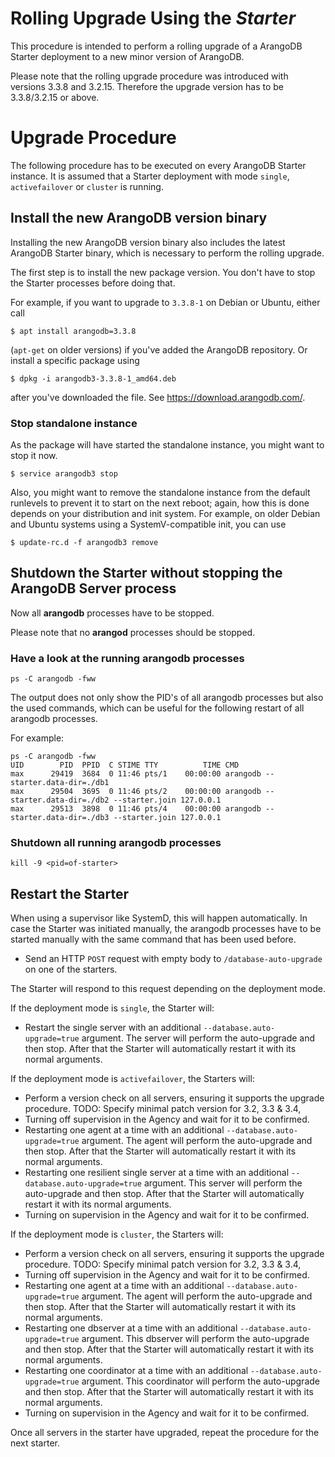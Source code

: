 Rolling Upgrade Using the _Starter_
=============================
This procedure is intended to perform a rolling upgrade of a ArangoDB Starter deployment to a new minor version of ArangoDB. 

Please note that the rolling upgrade procedure was introduced with versions 3.3.8 and 3.2.15. Therefore the upgrade version has to be 3.3.8/3.2.15 or above.  

# Upgrade Procedure

The following procedure has to be executed on every ArangoDB Starter instance. It is assumed that a Starter deployment with mode `single`, `activefailover` or `cluster` is running.

## Install the new ArangoDB version binary
Installing the new ArangoDB version binary also includes the latest ArangoDB Starter binary, which is necessary to perform the rolling upgrade.


The first step is to install the new package version. You don't have to stop the Starter processes before doing that.

For example, if you want to upgrade to `3.3.8-1` on Debian or Ubuntu, either call

```
$ apt install arangodb=3.3.8
```

(`apt-get` on older versions) if you've added the ArangoDB repository. Or
install a specific package using

```
$ dpkg -i arangodb3-3.3.8-1_amd64.deb
```

after you've downloaded the file. See https://download.arangodb.com/.

### Stop standalone instance


As the package will have started the standalone instance, you might want to
stop it now.

```
$ service arangodb3 stop
```

Also, you might want to remove the standalone instance from the default
runlevels to prevent it to start on the next reboot; again, how this is done
depends on your distribution and init system. For example, on older Debian and
Ubuntu systems using a SystemV-compatible init, you can use

```
$ update-rc.d -f arangodb3 remove
```

## Shutdown the Starter without stopping the ArangoDB Server process
Now all **arangodb** processes have to be stopped.

Please note that no **arangod** processes should be stopped.


### Have a look at the running arangodb processes

```
ps -C arangodb -fww
```
The output does not only show the PID's of all arangodb processes but also the used commands, which can be useful for the following restart of all arangodb processes.

For example: 
```
ps -C arangodb -fww
UID        PID  PPID  C STIME TTY          TIME CMD
max      29419  3684  0 11:46 pts/1    00:00:00 arangodb --starter.data-dir=./db1
max      29504  3695  0 11:46 pts/2    00:00:00 arangodb --starter.data-dir=./db2 --starter.join 127.0.0.1
max      29513  3898  0 11:46 pts/4    00:00:00 arangodb --starter.data-dir=./db3 --starter.join 127.0.0.1
```


### Shutdown all running arangodb processes

```
kill -9 <pid=of-starter>
```    
    
## Restart the Starter 

When using a supervisor like SystemD, this will happen automatically. In case the Starter was initiated manually, the arangodb processes have to be started manually with the same command that has been used before.

- Send an HTTP `POST` request with empty body to `/database-auto-upgrade` on one of the starters.

The Starter will respond to this request depending on the deployment mode.

If the deployment mode is `single`, the Starter will:

- Restart the single server with an additional `--database.auto-upgrade=true` argument.
  The server will perform the auto-upgrade and then stop.
  After that the Starter will automatically restart it with its normal arguments.

If the deployment mode is `activefailover`, the Starters will:

- Perform a version check on all servers, ensuring it supports the upgrade procedure.
  TODO: Specify minimal patch version for 3.2, 3.3 & 3.4,
- Turning off supervision in the Agency and wait for it to be confirmed.
- Restarting one agent at a time with an additional `--database.auto-upgrade=true` argument.
  The agent will perform the auto-upgrade and then stop.
  After that the Starter will automatically restart it with its normal arguments.
- Restarting one resilient single server at a time with an additional `--database.auto-upgrade=true` argument.
  This server will perform the auto-upgrade and then stop.
  After that the Starter will automatically restart it with its normal arguments.
- Turning on supervision in the Agency and wait for it to be confirmed.

If the deployment mode is `cluster`, the Starters will:

- Perform a version check on all servers, ensuring it supports the upgrade procedure.
  TODO: Specify minimal patch version for 3.2, 3.3 & 3.4,
- Turning off supervision in the Agency and wait for it to be confirmed.
- Restarting one agent at a time with an additional `--database.auto-upgrade=true` argument.
  The agent will perform the auto-upgrade and then stop.
  After that the Starter will automatically restart it with its normal arguments.
- Restarting one dbserver at a time with an additional `--database.auto-upgrade=true` argument.
  This dbserver will perform the auto-upgrade and then stop.
  After that the Starter will automatically restart it with its normal arguments.
- Restarting one coordinator at a time with an additional `--database.auto-upgrade=true` argument.
  This coordinator will perform the auto-upgrade and then stop.
  After that the Starter will automatically restart it with its normal arguments.
- Turning on supervision in the Agency and wait for it to be confirmed.

Once all servers in the starter have upgraded, repeat the procedure for the next starter.
